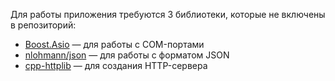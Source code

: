 Для работы приложения требуются 3 библиотеки, которые не включены в репозиторий:

- [Boost.Asio](https://www.boost.org/doc/libs/release/doc/html/boost_asio.html) — для работы с COM-портами
- [nlohmann/json](https://github.com/nlohmann/json) — для работы с форматом JSON
- [cpp-httplib](https://github.com/yhirose/cpp-httplib) — для создания HTTP-сервера
